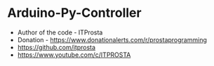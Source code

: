 # Arduino-Py-Controller

* Author of the code - ITProsta
 * Donation - https://www.donationalerts.com/r/prostaprogramming
 * https://github.com/itprosta
 * https://www.youtube.com/c/ITPROSTA
